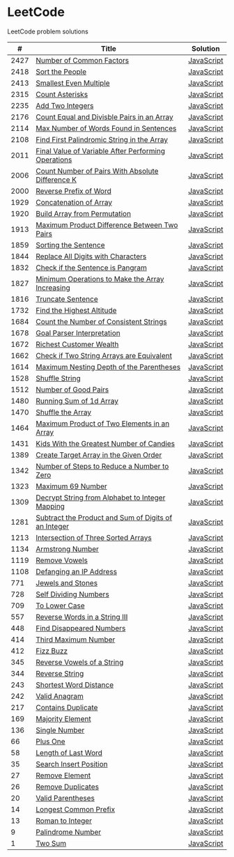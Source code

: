 # LeetCode
LeetCode problem solutions



| #  | Title                                                                                   | Solution                                   |
| -- | --------------------------------------------------------------------------------------- | ------------------------------------------ |
|2427| [Number of Common Factors](https://leetcode.com/problems/number-of-common-factors/)     | [JavaScript](number-of-common-factors.js)  |
|2418| [Sort the People](https://leetcode.com/problems/sort-the-people/)                       | [JavaScript](sort-people.js)               |
|2413| [Smallest Even Multiple](https://leetcode.com/problems/smallest-even-multiple/)         | [JavaScript](smallest-even-multiple.js)    |
|2315| [Count Asterisks](https://leetcode.com/problems/count-asterisks/)                       | [JavaScript](count-asterisks.js)           |
|2235| [Add Two Integers](https://leetcode.com/problems/add-two-integers/)                     | [JavaScript](add-two-integers.js)          |
|2176| [Count Equal and Divisble Pairs in an Array][2176]                                      | [JavaScript](count-equal-and-divisible.js) |
|2114| [Max Number of Words Found in Sentences][2114]                                          | [JavaScript](max-words-found.js)           |
|2108| [Find First Palindromic String in the Array][2108]                                      | [JavaScript](first-palindrome.js)          |
|2011| [Final Value of Variable After Performing Operations][2011]                             | [JavaScript](final-value.js)               |
|2006| [Count Number of Pairs With Absolute Difference K][2006]                                | [JavaScript](count-k-difference.js)        |
|2000| [Reverse Prefix of Word](https://leetcode.com/problems/reverse-prefix-of-word/)         | [JavaScript](reverse-prefix.js)            |
|1929| [Concatenation of Array](https://leetcode.com/problems/concatenation-of-array/)         | [JavaScript](concatenation-of-array.js)    |
|1920| [Build Array from Permutation][1920]                                                    | [JavaScript][1920-1]                       |
|1913| [Maximum Product Difference Between Two Pairs][1913]                                    | [JavaScript](max-product-difference.js)    |
|1859| [Sorting the Sentence](https://leetcode.com/problems/sorting-the-sentence/)             | [JavaScript](sorting-the-sentence.js)      |
|1844| [Replace All Digits with Characters][1844]                                              | [JavaScript](replace-digits-with-chars.js) |
|1832| [Check if the Sentence is Pangram][1832]                                                | [JavaScript](check-if-pangram.js)          |
|1827| [Minimum Operations to Make the Array Increasing][1827]                                 | [JavaScript](minimum-operations.js)        |
|1816| [Truncate Sentence](https://leetcode.com/problems/truncate-sentence/)                   | [JavaScript](truncate-sentence.js)         |
|1732| [Find the Highest Altitude](https://leetcode.com/problems/find-the-highest-altitude/)   | [JavaScript](highest-altitude.js)          |
|1684| [Count the Number of Consistent Strings][1684]                                          | [JavaScript](count-consistent-strings.js)  |
|1678| [Goal Parser Interpretation](https://leetcode.com/problems/goal-parser-interpretation/) | [JavaScript](goal-parser-interpretation.js)|
|1672| [Richest Customer Wealth](https://leetcode.com/problems/richest-customer-wealth/)       | [JavaScript](richest-customer-wealth.js)   |
|1662| [Check if Two String Arrays are Equivalent][1662]                                       | [JavaScript](array-strings-are-equal.js)   |
|1614| [Maximum Nesting Depth of the Parentheses][1614]                                        | [JavaScript](max-depth-of-parentheses.js)  |
|1528| [Shuffle String](https://leetcode.com/problems/shuffle-string/)                         | [JavaScript](shuffle-string.js)            |
|1512| [Number of Good Pairs](https://leetcode.com/problems/number-of-good-pairs/)             | [JavaScript](number-of-good-pairs.js)      |
|1480| [Running Sum of 1d Array](https://leetcode.com/problems/running-sum-of-1d-array/)       | [JavaScript](running-sum-of-1d-array.js)   |
|1470| [Shuffle the Array](https://leetcode.com/problems/shuffle-the-array/)                   | [JavaScript](shuffle-the-array.js)         |
|1464| [Maximum Product of Two Elements in an Array][1464]                                     | [JavaScript](max-product-in-array.js)      |
|1431| [Kids With the Greatest Number of Candies][1431]                                        | [JavaScript](kids-with-candies.js)         |
|1389| [Create Target Array in the Given Order][1389]                                          | [JavaScript](create-target-array.js)       |
|1342| [Number of Steps to Reduce a Number to Zero][1342]                                      | [JavaScript](number-of-steps.js)           |
|1323| [Maximum 69 Number](https://leetcode.com/problems/maximum-69-number/)                   | [JavaScript](maximum-69-number.js)         |
|1309| [Decrypt String from Alphabet to Integer Mapping][1309]                                 | [JavaScript][1309-1]                       |
|1281| [Subtract the Product and Sum of Digits of an Integer][1281]                            | [JavaScript](subtract-product-and-sum.js)  |
|1213| [Intersection of Three Sorted Arrays][1213]                                             | [JavaScript][1213-1]                       |
|1134| [Armstrong Number](https://leetcode.com/problems/armstrong-number/)                     | [JavaScript](armstrong-number.js)          |
|1119| [Remove Vowels](https://leetcode.com/problems/remove-vowels-from-a-string/)             | [JavaScript](remove-vowels.js)             |
|1108| [Defanging an IP Address](https://leetcode.com/problems/defanging-an-ip-address/)       | [JavaScript](defanging-an-ip-address.js)   |
| 771| [Jewels and Stones](https://leetcode.com/problems/jewels-and-stones/)                   | [JavaScript](jewels-and-stones.js)         |
| 728| [Self Dividing Numbers](https://leetcode.com/problems/self-dividing-numbers/)           | [JavaScript](self-dividing-numbers.js)     |
| 709| [To Lower Case](https://leetcode.com/problems/to-lower-case/)                           | [JavaScript](to-lower-case.js)             |
| 557| [Reverse Words in a String III][557]                                                    | [JavaScript][557-1]                        |
| 448| [Find Disappeared Numbers][448]                                                         | [JavaScript](find-disappeared-numbers.js)  |
| 414| [Third Maximum Number](https://leetcode.com/problems/third-maximum-number/)             | [JavaScript](third-maximum-number.js)      |
| 412| [Fizz Buzz](https://leetcode.com/problems/fizz-buzz/)                                   | [JavaScript](fizz-buzz.js)                 |
| 345| [Reverse Vowels of a String](https://leetcode.com/problems/reverse-vowels-of-a-string/) | [JavaScript](reverse-vowels-of-string.js)  |
| 344| [Reverse String](https://leetcode.com/problems/reverse-string/)                         | [JavaScript](reverse-string.js)            |
| 243| [Shortest Word Distance](https://leetcode.com/problems/shortest-word-distance/)         | [JavaScript](shortest-word-distance.js)    |
| 242| [Valid Anagram](https://leetcode.com/problems/valid-anagram/)                           | [JavaScript](valid-anagram.js)             |
| 217| [Contains Duplicate](https://leetcode.com/problems/contains-duplicate/)                 | [JavaScript](contains-duplicate.js)        |
| 169| [Majority Element](https://leetcode.com/problems/majority-element/)                     | [JavaScript](majority-element.js)          |
| 136| [Single Number](https://leetcode.com/problems/single-number/)                           | [JavaScript](single-number.js)             |
| 66 | [Plus One](https://leetcode.com/problems/plus-one/)                                     | [JavaScript](plus-one.js)                  |
| 58 | [Length of Last Word](https://leetcode.com/problems/length-of-last-word/)               | [JavaScript](length-of-last-word.js)       |
| 35 | [Search Insert Position](https://leetcode.com/problems/search-insert-position/)         | [JavaScript](search-insert-position.js)    |
| 27 | [Remove Element](https://leetcode.com/problems/remove-element/)                         | [JavaScript](remove-element.js)            |
| 26 | [Remove Duplicates](https://leetcode.com/problems/remove-duplicates-from-sorted-array/) | [JavaScript](remove-dupes.js)              |
| 20 | [Valid Parentheses](https://leetcode.com/problems/valid-parentheses/)                   | [JavaScript](valid-parentheses.js)         |
| 14 | [Longest Common Prefix](https://leetcode.com/problems/longest-common-prefix/)           | [JavaScript](longest-common-prefix.js)     |
| 13 | [Roman to Integer](https://leetcode.com/problems/roman-to-integer/)                     | [JavaScript](roman-to-integer.js)          |
| 9  | [Palindrome Number](https://leetcode.com/problems/palindrome-number/)                   | [JavaScript](palindrome-number.js)         |
| 1  | [Two Sum](https://leetcode.com/problems/two-sum/)                                       | [JavaScript](two-sum.js)                   |


<!-- Long Pathways that don't fit neatly into columns. -->
[2176]: https://leetcode.com/problems/count-equal-and-divisible-pairs-in-an-array/
[2114]: https://leetcode.com/problems/maximum-number-of-words-found-in-sentences/
[2108]: https://leetcode.com/problems/find-first-palindromic-string-in-the-array/
[2011]: https://leetcode.com/problems/final-value-of-variable-after-performing-operations/
[2006]: https://leetcode.com/problems/count-number-of-pairs-with-absolute-difference-k/
[1920]: https://leetcode.com/problems/build-array-from-permutation/
[1920-1]: build-array-from-permutation.js
[1913]: https://leetcode.com/problems/maximum-product-difference-between-two-pairs/
[1844]: https://leetcode.com/problems/replace-all-digits-with-characters/
[1832]: https://leetcode.com/problems/check-if-the-sentence-is-pangram/
[1827]: https://leetcode.com/problems/minimum-operations-to-make-the-array-increasing/
[1684]: https://leetcode.com/problems/count-the-number-of-consistent-strings/
[1662]: https://leetcode.com/problems/check-if-two-string-arrays-are-equivalent/
[1614]: https://leetcode.com/problems/maximum-nesting-depth-of-the-parentheses/
[1464]: https://leetcode.com/problems/maximum-product-of-two-elements-in-an-array/
[1431]: https://leetcode.com/problems/kids-with-the-greatest-number-of-candies/
[1389]: https://leetcode.com/problems/create-target-array-in-the-given-order/
[1342]: https://leetcode.com/problems/number-of-steps-to-reduce-a-number-to-zero/
[1309]: https://leetcode.com/problems/decrypt-string-from-alphabet-to-integer-mapping/
[1309-1]: alphabet-to-integer-mapping.js
[1281]: https://leetcode.com/problems/subtract-the-product-and-sum-of-digits-of-an-integer/
[1213]: https://leetcode.com/problems/intersection-of-three-sorted-arrays/
[1213-1]: intersection-of-sorted-arrays.js
[557]: https://leetcode.com/problems/reverse-words-in-a-string-iii/
[557-1]: reverse-words-in-string-III.js
[448]: https://leetcode.com/problems/find-all-numbers-disappeared-in-an-array/

